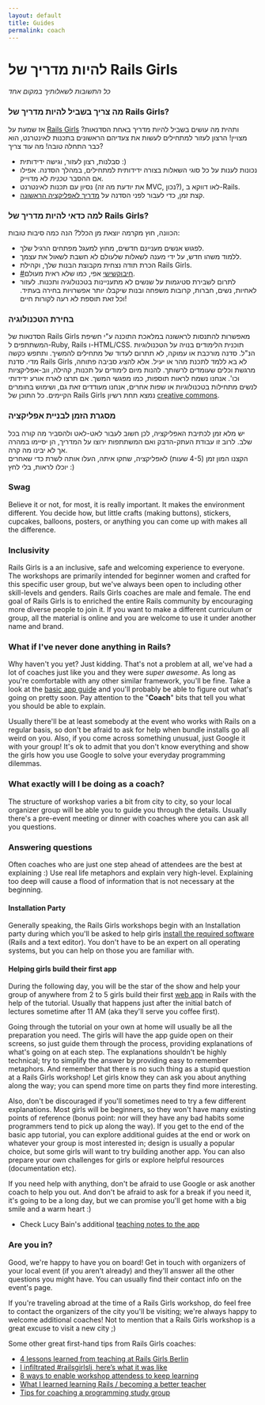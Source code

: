 ```yaml
---
layout: default
title: Guides
permalink: coach
---
```


# להיות מדריך של Rails Girls

*כל התשובות לשאלותיך במקום אחד*

### מה צריך בשביל להיות מדריך של Rails Girls?

אז שמעת על [Rails Girls](http://railsgirls.com) ותהית מה עושים בשביל להיות מדריך באחת הסדנאות? מצויין! הרצון לעזור למתחילים לעשות את צעדיהם הראשונים בתכנות לאינטרנט, הוא כבר התחלה טובה! מה עוד צריך?

- סבלנות, רצון לעזור, וגישה ידידותית :)
- נכונות לענות על כל סוגי השאלות בצורה ידידותית למתחילים, במהלך הסדנה. אפילו אם ההסבר *טכנית* לא מדוייק.
- נסיון עם תכנות לאינטרנט (את יודעת מה זה MVC, נכון?), לאו דווקא ב-Rails.
- קצת זמן, כדי לעבור לפני הסדנה על [מדריך לאפליקציה הראשונה][app].

### למה כדאי להיות מדריך של Rails Girls?

הכוונה, חוץ מקרמה יוצאת מן הכלל? הנה כמה סיבות טובות:

- לפגוש אנשים מעניינם חדשים, מחוץ למעגל מפתחים הרגיל שלך.&nbsp;
- ללמוד משהו חדש, על ידי מענה לשאלות שלעולם לא חשבת לשאול את עצמך.&nbsp;
- הכרת תודה נצחית מקבוצת הבנות שלך, וקהילת Rails Girls.
- [\#חיבוקשישי](http://fridayhug.com) אפי, כמו שלא ראית מעולם.
- לתרום לשבירת סטיגמות על שנשים לא מתעניינות בטכנולוגיה ותכנות. לעזור לאחיות, נשים, חברות, קרובות משפחה ובנות שיקבלו יותר אפשרויות בחירה בעתיד. וכל זאת תוספת לא רעה לקורות חיים!

### בחירת הטכנולוגיה

הסדנאות של Rails Girls מאפשרות להתנסות לראשונה במלאכת התוכנה ע"י חשיפת המשתתפים ל-Ruby, Rails ו-HTML/CSS. תוכנית הלימודים בנויה על הטכנולוגיות הנ"ל. סדנה מורכבת או עמוקה, לא תתרום לעדוד של מתחילים להמשיך. ותתפש כקשה מדי. סדנת Rails Girls לא בא ללמד לתכנת מהר או יעיל. אלא להציג סביבה פתוחה, מרגשת וכלים שעומדים לרשותך. להנות מיום לימודים על תכנות, קהילה, ווב-אפליקציות וכו'. אנחנו נשמח לראות תוספות, כמו מפגשי המשך. אם תרצו לארח אורע ידידותי לנשים מתחילות בטכנולוגיות או שפות אחרים, אנחנו מעודדים זאת גם, ושימוש בחומרים הקיימים. 
כל התוכן של Rails Girls נמצא תחת רשיון [creative commons](http://he.wikipedia.org/wiki/Creative_Commons).

### מסגרת הזמן לבניית אפליקציה

יש מלא זמן לכתיבת האפליקציה, לכן חשוב לעבור לאט-לאט ולהסביר מה קורה בכל שלב. לרוב זו עבודת העתק-הדבק ואם המשתתפות ירוצו על המדריך, הן יסיימו במהרה אך לא יבינו מה קרה.<br>
הקצנו המון זמן (4-5 שעות) לאפליקציה, שחקו איתה, העלו אותה לשרת כדי שאחרים יוכלו לראות, בלי לחץ :)

### Swag
Believe it or not, for most, it is really important. It makes the environment different. You decide how, but little crafts (making buttons), stickers, cupcakes, balloons, posters, or anything you can come up with makes all the difference.


### Inclusivity
Rails Girls is a an inclusive, safe and welcoming experience to everyone. The workshops are primarily intended for beginner women and crafted for this specific user group, but we've always been open to including other skill-levels and genders. Rails Girls coaches are male and female. The end goal of Rails Girls is to enriched the entire Rails community by encouraging more diverse people to join it. If you want to make a different curriculum or group, all the material is online and you are welcome to use it under another name and brand.



### What if I've never done anything in Rails?

Why haven't you yet? Just kidding. That's not a problem at all, we've had a lot of coaches just like you and they were *super awesome*. As long as you're comfortable with any other similar framework, you'll be fine. Take a look at the [basic app guide][app] and you'll probably be able to figure out what's going on pretty soon. Pay attention to the "**Coach**" bits that tell you what you should be able to explain.

Usually there'll be at least somebody at the event who works with Rails on a regular basis, so don't be afraid to ask for help when bundle installs go all weird on you. Also, if you come across something unusual, just Google it with your group! It's ok to admit that you don't know everything and show the girls how you use Google to solve your everyday programming dilemmas.

### What exactly will I be doing as a coach?

The structure of workshop varies a bit from city to city, so your local organizer group will be able you to guide you through the details. Usually there's a pre-event meeting or dinner with coaches where you can ask all you questions.

### Answering questions
Often coaches who are just one step ahead of attendees are the best at explaining :) Use real life metaphors and explain very high-level. Explaining too deep will cause a flood of information that is not necessary at the beginning.

#### Installation Party

Generally speaking, the Rails Girls workshops begin with an Installation party during which you'll be asked to help girls [install the required software][install] (Rails and a text editor). You don't have to be an expert on all operating systems, but you can help on those you are familiar with.

#### Helping girls build their first app

During the following day, you will be the star of the show and help your group of anywhere from 2 to 5 girls build their first [web app][app] in Rails with the help of the tutorial. Usually that happens just after the initial batch of lectures sometime after 11 AM (aka they'll serve you coffee first).

Going through the tutorial on your own at home will usually be all the preparation you need. The girls will have the app guide open on their screens, so just guide them through the process, providing explanations of what's going on at each step. The explanations shouldn't be highly technical; try to simplify the answer by providing easy to remember metaphors. And remember that there is no such thing as a stupid question at a Rails Girls workshop! Let girls know they can ask you about anything along the way; you can spend more time on parts they find more interesting.

Also, don't be discouraged if you'll sometimes need to try a few different explanations. Most girls will be beginners, so they won't have many existing points of reference (bonus point: nor will they have any bad habits some programmers tend to pick up along the way). If you get to the end of the basic app tutorial, you can explore additional guides at the end or work on whatever your group is most interested in; design is usually a popular choice, but some girls will want to try building another app. You can also prepare your own challenges for girls or explore helpful resources (documentation etc).

If you need help with anything, don't be afraid to use Google or ask another coach to help you out. And don't be afraid to ask for a break if you need it, it's going to be a long day, but we can promise you'll get home with a big smile and a warm heart :)

* Check Lucy Bain's additional [teaching notes to the app](https://github.com/lbain/railsgirls)

### Are you in?

Good, we're happy to have you on board! Get in touch with organizers of your local event (if you aren't already) and they'll answer all the other questions you might have. You can usually find their contact info on the event's page.

If you're traveling abroad at the time of a Rails Girls workshop, do feel free to contact the organizers of the city you'll be visiting; we're always happy to welcome additional coaches! Not to mention that a Rails Girls workshop is a great excuse to visit a new city ;)

Some other great first-hand tips from Rails Girls coaches:

- [4 lessons learned from teaching at Rails Girls Berlin](http://pragtob.wordpress.com/2012/08/14/4-lessons-learned-from-teaching-at-rails-girls-berlin/)
- [I infiltrated #railsgirlslj, here’s what it was like](http://swizec.com/blog/i-infiltrated-railsgirlsj-heres-what-it-was-like/swizec/5717)
- [8 ways to enable workshop attendess to keep learning](http://pragtob.wordpress.com/2013/06/14/8-ways-to-enable-workshop-attendess-to-keep-learning/)
- [What I learned learning Rails / becoming a better teacher](http://floordrees.tumblr.com/post/58784746482/what-i-learned-learning-rails-becoming-a-better)
- [Tips for coaching a programming study group](http://coaching.rubymonstas.org/)

[app]: http://guides.railsgirls.com/app
[install]: http://guides.railsgirls.com/install/

